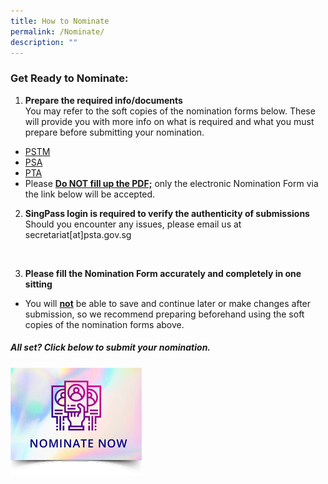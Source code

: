 ```yaml
---
title: How to Nominate
permalink: /Nominate/
description: ""
---
```

### Get Ready to Nominate:

1. **Prepare the required info/documents**<br>
You may refer to the soft copies of the nomination forms below. These will provide you with more info on what is required and what you must prepare before submitting your nomination.
* [PSTM](https://go.gov.sg/pstm-nomination-form-2023)
* [PSA](https://go.gov.sg/psa-nomination-form-2023)
* [PTA](https://go.gov.sg/pta-nomination-form-2023)
* Please <b><u>Do NOT fill up the PDF;</u></b> only the electronic Nomination Form via the link below will be accepted.<br>

2. **SingPass login is required to verify the authenticity of submissions**<br>
Should you encounter any issues, please email us at secretariat[at]psta.gov.sg
<br>

3. **Please fill the Nomination Form accurately and completely in one sitting**<br>
* You will <b><u>not</u></b> be able to save and continue later or make changes after submission, so we recommend preparing beforehand using the soft copies of the nomination forms above. <br>

##### All set? Click below to submit your nomination.
<p><a href="https://go.gov.sg/psta2023-nomination">
<img src="/images/Nominate%20Button/nomination-button2-210x173px.png" alt="Nominate now" style="width:210px;">
</a></p>